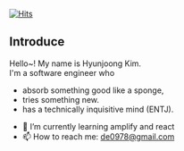 [![Hits](https://hits.seeyoufarm.com/api/count/incr/badge.svg?url=https%3A%2F%2Fgithub.com%2Fhayagou&count_bg=%2379C83D&title_bg=%23555555&icon=&icon_color=%23E7E7E7&title=hits&edge_flat=true)](https://hits.seeyoufarm.com)

## Introduce
Hello~! My name is Hyunjoong Kim.  
I'm a software engineer who
* absorb something good like a sponge,
* tries something new.
* has a technically inquisitive mind (ENTJ).

- 🌱 I’m currently learning amplify and react
- 📫 How to reach me: de0978@gmail.com

<!--
**dev-thug/dev-thug** is a ✨ _special_ ✨ repository because its `README.md` (this file) appears on your GitHub profile.

Here are some ideas to get you started:

- 🔭 I’m currently working on ...
- 🌱 I’m currently learning amplify and react
- 👯 I’m looking to collaborate on ...
- 🤔 I’m looking for help with ...
- 💬 Ask me about ...
- 📫 How to reach me: de0978@gmail.com
- 😄 Pronouns: ...
- ⚡ Fun fact: ...
-->
